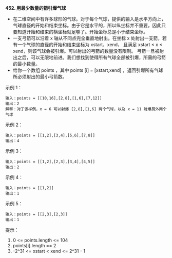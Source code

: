 **452. 用最少数量的箭引爆气球**
- 在二维空间中有许多球形的气球。对于每个气球，提供的输入是水平方向上，气球直径的开始和结束坐标。由于它是水平的，所以纵坐标并不重要，因此只要知道开始和结束的横坐标就足够了。开始坐标总是小于结束坐标。
- 一支弓箭可以沿着 x 轴从不同点完全垂直地射出。在坐标 x 处射出一支箭，若有一个气球的直径的开始和结束坐标为 xstart，xend， 且满足  xstart ≤ x ≤ xend，则该气球会被引爆。可以射出的弓箭的数量没有限制。 弓箭一旦被射出之后，可以无限地前进。我们想找到使得所有气球全部被引爆，所需的弓箭的最小数量。
- 给你一个数组 points ，其中 points [i] = [xstart,xend] ，返回引爆所有气球所必须射出的最小弓箭数。 

示例 1：
```
输入：points = [[10,16],[2,8],[1,6],[7,12]]
输出：2
解释：对于该样例，x = 6 可以射爆 [2,8],[1,6] 两个气球，以及 x = 11 射爆另外两个气球
```
示例 2：
```
输入：points = [[1,2],[3,4],[5,6],[7,8]]
输出：4
```
示例 3：
```
输入：points = [[1,2],[2,3],[3,4],[4,5]]
输出：2
```
示例 4：
```
输入：points = [[1,2]]
输出：1
```
示例 5：
```
输入：points = [[2,3],[2,3]]
输出：1
```

提示：
1. 0 <= points.length <= 104
2. points[i].length == 2
3. -2^31 <= xstart < xend <= 2^31 - 1